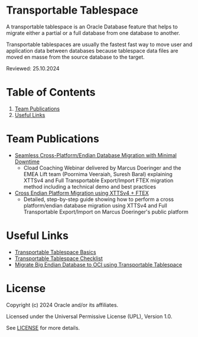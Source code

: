 # Transportable Tablespace
 
A transportable tablespace is an Oracle Database feature that helps to migrate either a partial or a full database from one database to another.

Transportable tablespaces are usually the fastest fast way to move user and application data between databases because tablespace data files are moved en masse from the source database to the target.

Reviewed: 25.10.2024
 
# Table of Contents
 
1. [Team Publications](#team-publications)
2. [Useful Links](#useful-links)

# Team Publications

- [Seamless Cross-Platform/Endian Database Migration with Minimal Downtime](https://www.youtube.com/watch?v=OUsaZoBUHBY)
  - Cload Coaching Webinar delivered by Marcus Doeringer and the EMEA Lift team (Poornima Veeraiah, Suresh Baral) explaining XTTSv4 and Full Transportable Export/Import FTEX migration method including a technical demo and best practices 
- [Cross Endian Platform Migration using XTTSv4 + FTEX](https://macsdata.com/oracle/cross-endian-platform-migration-xttsv4-ftex)
  - Detailed, step-by-step guide showing how to perform a cross platform/endian database migration using XTTSv4 and Full Transportable Export/Import on Marcus Doeringer's public platform

# Useful Links

- [Transportable Tablespace Basics](https://youtu.be/jte-W_6tJME)
- [Transportable Tablespace Checklist](https://youtu.be/PhktQqOlNXE)
- [Migrate Big Endian Database to OCI using Transportable Tablespace ](https://youtu.be/dyDefQxSesI)

# License
 
Copyright (c) 2024 Oracle and/or its affiliates.
 
Licensed under the Universal Permissive License (UPL), Version 1.0.
 
See [LICENSE](https://github.com/oracle-devrel/technology-engineering/blob/main/LICENSE) for more details.

